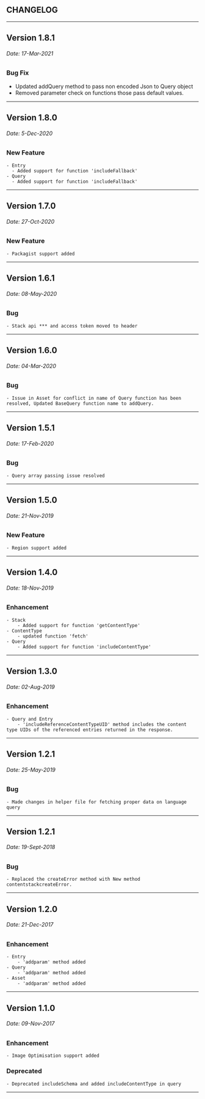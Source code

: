 
## CHANGELOG
------------------------------------------------

## Version 1.8.1
###### Date: 17-Mar-2021
### Bug Fix
- Updated addQuery method to pass non encoded Json to Query object
- Removed parameter check on functions those pass default values.

------------------------------------------------

## Version 1.8.0
###### Date: 5-Dec-2020
### New Feature
    - Entry
      - Added support for function 'includeFallback'
    - Query 
      - Added support for function 'includeFallback'

------------------------------------------------

## Version 1.7.0
###### Date: 27-Oct-2020
### New Feature
    - Packagist support added 

------------------------------------------------

## Version 1.6.1
###### Date: 08-May-2020
### Bug
    - Stack api *** and access token moved to header
------------------------------------------------

## Version 1.6.0
###### Date: 04-Mar-2020
### Bug
    - Issue in Asset for conflict in name of Query function has been resolved, Updated BaseQuery function name to addQuery.

------------------------------------------------

## Version 1.5.1
###### Date: 17-Feb-2020
### Bug
    - Query array passing issue resolved

------------------------------------------------

## Version 1.5.0
###### Date: 21-Nov-2019
### New Feature
    - Region support added

------------------------------------------------

## Version 1.4.0
###### Date: 18-Nov-2019
### Enhancement
    - Stack 
        - Added support for function 'getContentType'
    - ContentType
        - updated function 'fetch'
    - Query
        - Added support for function 'includeContentType'

------------------------------------------------

## Version 1.3.0
###### Date: 02-Aug-2019 
### Enhancement
    - Query and Entry
        - 'includeReferenceContentTypeUID' method includes the content type UIDs of the referenced entries returned in the response.

------------------------------------------------

## Version 1.2.1
###### Date: 25-May-2019
### Bug
    - Made changes in helper file for fetching proper data on language query

------------------------------------------------

## Version 1.2.1
###### Date: 19-Sept-2018
### Bug
    - Replaced the createError method with New method contentstackcreateError.

------------------------------------------------

## Version 1.2.0
###### Date: 21-Dec-2017
### Enhancement
    - Entry 
        - 'addparam' method added
    - Query  
        - 'addparam' method added
    - Asset 
        - 'addparam' method added

------------------------------------------------

## Version 1.1.0
###### Date: 09-Nov-2017
### Enhancement
    - Image Optimisation support added
### Deprecated
    - Deprecated includeSchema and added includeContentType in query

------------------------------------------------